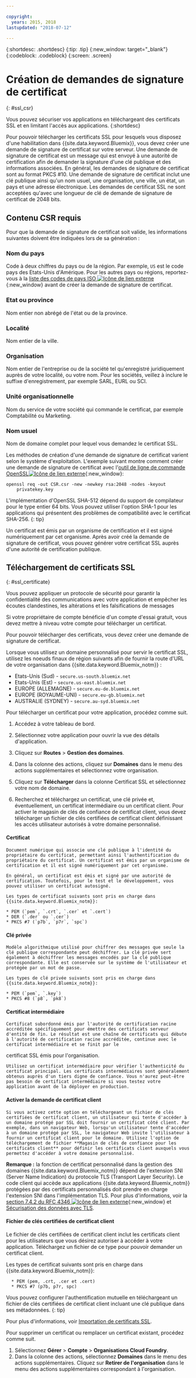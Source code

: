 ```yaml
---

copyright:
  years: 2015, 2018
lastupdated: "2018-07-12"

---
```


{:shortdesc: .shortdesc}
{:tip: .tip}
{:new_window: target="_blank"}
{:codeblock: .codeblock}
{:screen: .screen}

# Création de demandes de signature de certificat
{: #ssl_csr}

Vous pouvez sécuriser vos applications en téléchargeant des certificats SSL et en limitant l'accès aux applications.
{:shortdesc}

Pour pouvoir télécharger les certificats SSL pour lesquels vous disposez d'une habilitation dans {{site.data.keyword.Bluemix}}, vous devez créer une demande de signature de certificat sur votre serveur. Une demande de signature de certificat est un message qui est envoyé à une autorité de certification afin de demander la signature d'une clé publique et des informations associées. En général, les demandes de signature de certificat sont au format PKCS #10. Une demande de signature de certificat inclut une clé publique ainsi qu'un nom usuel, une organisation, une ville, un état, un pays et une adresse électronique. Les demandes de certificat SSL ne sont acceptées qu'avec une longueur de clé de demande de signature de certificat de 2048 bits.

## Contenu CSR requis

Pour que la demande de signature de certificat soit valide, les informations suivantes doivent être indiquées lors de sa génération :

### Nom du pays

  Code à deux chiffres du pays ou de la région. Par exemple, `US` est le code pays des Etats-Unis d'Amérique. Pour les autres pays ou régions, reportez-vous à la [liste des codes de pays ISO ![Icône de lien externe](../icons/launch-glyph.svg "Icône de lien externe")](https://www.iso.org/obp/ui/#search){:new_window} avant de créer la demande de signature de certificat.

### Etat ou province

  Nom entier non abrégé de l'état ou de la province.

### Localité

  Nom entier de la ville.

### Organisation

  Nom entier de l'entreprise ou de la société tel qu'enregistré juridiquement auprès de votre localité, ou votre nom. Pour les sociétés, veillez à inclure le suffixe d'enregistrement, par exemple SARL, EURL ou SCI.

### Unité organisationnelle

  Nom du service de votre société qui commande le certificat, par exemple Comptabilité ou Marketing.

### Nom usuel

  Nom de domaine complet pour lequel vous demandez le certificat SSL.

Les méthodes de création d'une demande de signature de certificat varient selon le système d'exploitation. L'exemple suivant montre comment créer une demande de signature de certificat avec l'[outil de ligne de commande OpenSSL![Icône de lien externe](../icons/launch-glyph.svg "Icône de lien externe")](http://www.openssl.org/){:new_window}:

```
openssl req -out CSR.csr -new -newkey rsa:2048 -nodes -keyout
    privatekey.key
```

L'implémentation d'OpenSSL SHA-512 dépend du support de compilateur pour le type entier 64 bits. Vous pouvez utiliser l'option SHA-1 pour les applications qui présentent des problèmes de compatibilité avec le certificat SHA-256.
{: tip}

Un certificat est émis par un organisme de certification et il est signé numériquement par cet organisme. Après avoir créé la demande de signature de certificat, vous pouvez générer votre certificat SSL auprès d'une autorité de certification publique.

## Téléchargement de certificats SSL
{: #ssl_certificate}

Vous pouvez appliquer un protocole de sécurité pour garantir la confidentialité des communications avec votre application et empêcher les écoutes clandestines, les altérations et les falsifications de messages

Si votre propriétaire de compte bénéficie d'un compte d'essai gratuit, vous devez mettre à niveau votre compte pour télécharger un certificat.

Pour pouvoir télécharger des certificats, vous devez créer une demande de signature de certificat.

Lorsque vous utilisez un domaine personnalisé pour servir le certificat SSL, utilisez les noeuds finaux de région suivants afin de fournir la route d'URL de votre organisation dans {{site.data.keyword.Bluemix_notm}} :

* Etats-Unis (Sud) - `secure.us-south.bluemix.net`
* Etats-Unis (Est) - `secure.us-east.bluemix.net`
* EUROPE (ALLEMAGNE) - `secure.eu-de.bluemix.net`
* EUROPE (ROYAUME-UNI) - `secure.eu-gb.bluemix.net`
* AUSTRALIE (SYDNEY) - `secure.au-syd.bluemix.net`

Pour télécharger un certificat pour votre application, procédez comme suit. 

1. Accédez à votre tableau de bord.

2. Sélectionnez votre application pour ouvrir la vue des détails d'application.

3. Cliquez sur **Routes** > **Gestion des domaines**.

4. Dans la colonne des actions, cliquez sur **Domaines** dans le menu des actions supplémentaires et sélectionnez votre organisation.

5. Cliquez sur **Télécharger** dans la colonne Certificat SSL et sélectionnez votre nom de domaine.

6. Recherchez et téléchargez un certificat, une clé privée et, éventuellement, un certificat intermédiaire ou un certificat client. Pour activer le magasin de clés de confiance de certificat client, vous devez télécharger un fichier de clés certifiées de certificat client définissant les accès utilisateur autorisés à votre domaine personnalisé.

  #### Certificat

    Document numérique qui associe une clé publique à l'identité du propriétaire du certificat, permettant ainsi l'authentification du propriétaire du certificat. Un certificat est émis par un organisme de certification et il est signé numériquement par cet organisme.

    En général, un certificat est émis et signé par une autorité de certification. Toutefois, pour le test et le développement, vous pouvez utiliser un certificat autosigné.

    Les types de certificat suivants sont pris en charge dans {{site.data.keyword.Bluemix_notm}}:

	* PEM (`pem`, `.crt`, `.cer` et `.cert`)
	* DER (`.der` ou `.cer`)
	* PKCS #7 (`p7b`, `p7r`, `spc`)

  #### Clé privée

    Modèle algorithmique utilisé pour chiffrer des messages que seule la clé publique correspondante peut déchiffrer. La clé privée sert également à déchiffrer les messages encodés par la clé publique correspondante. Elle est conservée sur le système de l'utilisateur et protégée par un mot de passe.

    Les types de clé privée suivants sont pris en charge dans {{site.data.keyword.Bluemix_notm}}:

    * PEM (`pem`, `.key`)
    * PKCS #8 (`p8`, `pk8`)

  #### Certificat intermédiaire

    Certificat subordonné émis par l'autorité de certification racine accréditée spécifiquement pour émettre des certificats serveur d'entité de fin. Le résultat est une chaîne de certificats qui débute à l'autorité de certification racine accréditée, continue avec le certificat intermédiaire et se finit par le
certificat SSL émis pour l'organisation.

    Utilisez un certificat intermédiaire pour vérifier l'authenticité du certificat principal. Les certificats intermédiaires sont généralement obtenus auprès d'un tiers digne de confiance. Vous n'aurez peut-être pas besoin de certificat intermédiaire si vous testez votre application avant de la déployer en production.

  #### Activer la demande de certificat client

    Si vous activez cette option en téléchargeant un fichier de clés certifiées de certificat client, un utilisateur qui tente d'accéder à un domaine protégé par SSL doit fournir un certificat côté client. Par exemple, dans un navigateur Web, lorsqu'un utilisateur tente d'accéder à un domaine protégé par SSL, le navigateur Web invite l'utilisateur à fournir un certificat client pour le domaine. Utilisez l'option de téléchargement de fichier **Magasin de clés de confiance pour les certificats client** pour définir les certificats client auxquels vous permettez d'accéder à votre domaine personnalisé.

  **Remarque :** la fonction de certificat personnalisé dans la gestion des domaines {{site.data.keyword.Bluemix_notm}} dépend de l'extension SNI (Server Name Indication) du protocole TLS (Transport Layer Security). Le code client qui accède aux applications {{site.data.keyword.Bluemix_notm}} protégées par des certificats personnalisés doit prendre en charge l'extension SNI dans l'implémentation TLS. Pour plus d'informations, voir la [section 7.4.2 du RFC 4346 ![Icône de lien externe](../icons/launch-glyph.svg "Icône de lien externe")](http://tools.ietf.org/html/rfc4346#section-7.4.2){:new_window} et [Sécurisation des données avec TLS](/docs/get-support/appsectls.html).

  #### Fichier de clés certifiées de certificat client

  Le fichier de clés certifiées de certificat client inclut les certificats client pour les utilisateurs que vous désirez autoriser à accéder à votre application. Téléchargez un fichier de ce type pour pouvoir demander un certificat client.

   Les types de certificat suivants sont pris en charge dans {{site.data.keyword.Bluemix_notm}}:

      * PEM (pem, .crt, .cer et .cert)
      * PKCS #7 (p7b, p7r, spc)

  Vous pouvez configurer l'authentification mutuelle en téléchargeant un fichier de clés certifiées de certificat client incluant une clé publique dans ses métadonnées.
  {: tip}

Pour plus d'informations, voir [Importation de certificats SSL](/docs/infrastructure/ssl-certificates/import-ssl-certificate.html#import-an-ssl-certificate).

Pour supprimer un certificat ou remplacer un certificat existant, procédez comme suit.

1. Sélectionnez **Gérer** > **Compte** > **Organisations Cloud Foundry**.
2. Dans la colonne des actions, sélectionnez **Domaines** dans le menu des actions supplémentaires. Cliquez sur **Retirer de l'organisation** dans le menu des actions supplémentaires correspondant à l'organisation.
